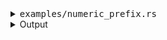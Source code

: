 <details><summary><tt>examples/numeric_prefix.rs</tt></summary>

```no_run
/// You can parse multiple positional elements with earlier being optional as well
/// This example takes two - optional numeric prefix and a command name:
///
/// > numeric_prefix 8 work
/// Options { prefix: Some(8), command: "work" }
///
/// > numeric_prefix sleep
/// Options { prefix: None, command: "sleep" }
///
/// Generated usage reflects that:
/// Usage: numeric_prefix [PREFIX] COMMAND
use bpaf::*;

#[derive(Debug, Clone)]
#[allow(dead_code)]
pub struct Options {
    prefix: Option<usize>,
    command: String,
}

pub fn options() -> OptionParser<Options> {
    let prefix = positional::<usize>("PREFIX")
        .help("Optional numeric command prefix")
        .optional()
        .catch();
    let command = positional::<String>("COMMAND").help("Required command name");

    construct!(Options { prefix, command }).to_options()
}

fn main() {
    println!("{:#?}", options().run());
}

```

</details>

<details><summary>Output</summary>

If `bpaf` can parse first positional argument as number - it becomes a numeric prefix


<div class='bpaf-doc'>
$ app 10 eat<br>
Options { prefix: Some(10), command: "eat" }
</div>


Otherwise it gets ignored


<div class='bpaf-doc'>
$ app "just eat"<br>
Options { prefix: None, command: "just eat" }
</div>



If validation passes but second argument is missing - in this example there's no fallback


<div class='bpaf-doc'>
$ app 10<br>
<b>Error:</b> expected <tt><i>COMMAND</i></tt>, pass <tt><b>--help</b></tt> for usage information
<style>
div.bpaf-doc {
    padding: 14px;
    background-color:var(--code-block-background-color);
    font-family: "Source Code Pro", monospace;
    margin-bottom: 0.75em;
}
div.bpaf-doc dt { margin-left: 1em; }
div.bpaf-doc dd { margin-left: 3em; }
div.bpaf-doc dl { margin-top: 0; padding-left: 1em; }
div.bpaf-doc  { padding-left: 1em; }
</style>
</div>


Help should show that the prefix is optional


<div class='bpaf-doc'>
$ app --help<br>
<p><b>Usage</b>: <tt><b>app</b></tt> [<tt><i>PREFIX</i></tt>] <tt><i>COMMAND</i></tt></p><p><div>
<b>Available positional items:</b></div><dl><dt><tt><i>PREFIX</i></tt></dt>
<dd>Optional numeric command prefix</dd>
<dt><tt><i>COMMAND</i></tt></dt>
<dd>Required command name</dd>
</dl>
</p><p><div>
<b>Available options:</b></div><dl><dt><tt><b>-h</b></tt>, <tt><b>--help</b></tt></dt>
<dd>Prints help information</dd>
</dl>
</p>
<style>
div.bpaf-doc {
    padding: 14px;
    background-color:var(--code-block-background-color);
    font-family: "Source Code Pro", monospace;
    margin-bottom: 0.75em;
}
div.bpaf-doc dt { margin-left: 1em; }
div.bpaf-doc dd { margin-left: 3em; }
div.bpaf-doc dl { margin-top: 0; padding-left: 1em; }
div.bpaf-doc  { padding-left: 1em; }
</style>
</div>

</details>